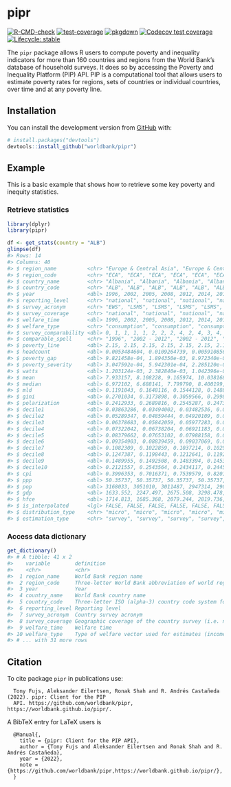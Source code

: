 
<!-- README.md is generated from README.Rmd. Please edit that file -->

# pipr

<!-- badges: start -->

[![R-CMD-check](https://github.com/worldbank/pipr/workflows/R-CMD-check/badge.svg)](https://github.com/worldbank/pipr/actions?workflow=R-CMD-check)
[![test-coverage](https://github.com/worldbank/pipr/workflows/test-coverage/badge.svg)](https://github.com/worldbank/pipr/actions)
[![pkgdown](https://github.com/worldbank/pipr/workflows/pkgdown/badge.svg)](https://github.com/worldbank/pipr/actions)
[![Codecov test
coverage](https://codecov.io/gh/worldbank/pipr/branch/main/graph/badge.svg)](https://app.codecov.io/gh/worldbank/pipr?branch=main)
[![Lifecycle:
stable](https://img.shields.io/badge/lifecycle-stable-brightgreen.svg)](https://lifecycle.r-lib.org/articles/stages.html#stable)
<!-- badges: end -->

The `pipr` package allows R users to compute poverty and inequality
indicators for more than 160 countries and regions from the World Bank’s
database of household surveys. It does so by accessing the Poverty and
Inequality Platform (PIP) API. PIP is a computational tool that allows
users to estimate poverty rates for regions, sets of countries or
individual countries, over time and at any poverty line.

## Installation

You can install the development version from
[GitHub](https://github.com/) with:

``` r
# install.packages("devtools")
devtools::install_github("worldbank/pipr")
```

## Example

This is a basic example that shows how to retrieve some key poverty and
inequity statistics.

### Retrieve statistics

``` r
library(dplyr)
library(pipr)

df <- get_stats(country = "ALB")
glimpse(df)
#> Rows: 14
#> Columns: 40
#> $ region_name          <chr> "Europe & Central Asia", "Europe & Central Asia",~
#> $ region_code          <chr> "ECA", "ECA", "ECA", "ECA", "ECA", "ECA", "ECA", ~
#> $ country_name         <chr> "Albania", "Albania", "Albania", "Albania", "Alba~
#> $ country_code         <chr> "ALB", "ALB", "ALB", "ALB", "ALB", "ALB", "ALB", ~
#> $ year                 <dbl> 1996, 2002, 2005, 2008, 2012, 2014, 2015, 2016, 2~
#> $ reporting_level      <chr> "national", "national", "national", "national", "~
#> $ survey_acronym       <chr> "EWS", "LSMS", "LSMS", "LSMS", "LSMS", "HBS", "HB~
#> $ survey_coverage      <chr> "national", "national", "national", "national", "~
#> $ welfare_time         <dbl> 1996, 2002, 2005, 2008, 2012, 2014, 2015, 2016, 2~
#> $ welfare_type         <chr> "consumption", "consumption", "consumption", "con~
#> $ survey_comparability <dbl> 0, 1, 1, 1, 1, 2, 2, 2, 4, 2, 4, 3, 4, 3
#> $ comparable_spell     <chr> "1996", "2002 - 2012", "2002 - 2012", "2002 - 201~
#> $ poverty_line         <dbl> 2.15, 2.15, 2.15, 2.15, 2.15, 2.15, 2.15, 2.15, 2~
#> $ headcount            <dbl> 0.0053484604, 0.0109264739, 0.0059108568, 0.00199~
#> $ poverty_gap          <dbl> 9.821458e-04, 1.894350e-03, 8.972340e-04, 3.96411~
#> $ poverty_severity     <dbl> 3.047592e-04, 5.942301e-04, 2.285120e-04, 8.69032~
#> $ watts                <dbl> 1.203124e-03, 2.382840e-03, 1.042396e-03, 4.48972~
#> $ mean                 <dbl> 7.933157, 8.108228, 9.165974, 10.038168, 9.517231~
#> $ median               <dbl> 6.972102, 6.688141, 7.799790, 8.400199, 8.240384,~
#> $ mld                  <dbl> 0.1191043, 0.1648116, 0.1544128, 0.1488934, 0.138~
#> $ gini                 <dbl> 0.2701034, 0.3173898, 0.3059566, 0.2998467, 0.289~
#> $ polarization         <dbl> 0.2412933, 0.2689816, 0.2545287, 0.2473111, 0.249~
#> $ decile1              <dbl> 0.03863286, 0.03494002, 0.03482536, 0.03733625, 0~
#> $ decile2              <dbl> 0.05289347, 0.04859444, 0.04920109, 0.05136781, 0~
#> $ decile3              <dbl> 0.06378683, 0.05842059, 0.05977283, 0.06088472, 0~
#> $ decile4              <dbl> 0.07322042, 0.06738204, 0.06921183, 0.06983584, 0~
#> $ decile5              <dbl> 0.08379662, 0.07653102, 0.07988158, 0.07912079, 0~
#> $ decile6              <dbl> 0.09354903, 0.08839459, 0.09037069, 0.08924133, 0~
#> $ decile7              <dbl> 0.1082309, 0.1022859, 0.1037214, 0.1029873, 0.105~
#> $ decile8              <dbl> 0.1247387, 0.1198443, 0.1212641, 0.1192908, 0.122~
#> $ decile9              <dbl> 0.1489955, 0.1492508, 0.1483394, 0.1453520, 0.148~
#> $ decile10             <dbl> 0.2121557, 0.2543564, 0.2434117, 0.2445831, 0.229~
#> $ cpi                  <dbl> 0.3996353, 0.7016371, 0.7539579, 0.8201141, 0.917~
#> $ ppp                  <dbl> 50.35737, 50.35737, 50.35737, 50.35737, 50.35737,~
#> $ pop                  <dbl> 3168033, 3051010, 3011487, 2947314, 2900401, 2889~
#> $ gdp                  <dbl> 1633.552, 2247.497, 2675.508, 3298.478, 3736.339,~
#> $ hfce                 <dbl> 1714.813, 1685.368, 2079.244, 2819.736, 2989.866,~
#> $ is_interpolated      <lgl> FALSE, FALSE, FALSE, FALSE, FALSE, FALSE, FALSE, ~
#> $ distribution_type    <chr> "micro", "micro", "micro", "micro", "micro", "mic~
#> $ estimation_type      <chr> "survey", "survey", "survey", "survey", "survey",~
```

### Access data dictionary

``` r
get_dictionary()
#> # A tibble: 41 x 2
#>    variable        definition                                                   
#>    <chr>           <chr>                                                        
#>  1 region_name     World Bank region name                                       
#>  2 region_code     Three-letter World Bank abbreviation of world regions        
#>  3 year            Year                                                         
#>  4 country_name    World Bank country name                                      
#>  5 country_code    Three-letter ISO (alpha-3) country code system for internati~
#>  6 reporting_level Reporting level                                              
#>  7 survey_acronym  Country survey acronym                                       
#>  8 survey_coverage Geographic coverage of the country survey (i.e. national, ur~
#>  9 welfare_time    Welfare time                                                 
#> 10 welfare_type    Type of welfare vector used for estimates (income or consump~
#> # ... with 31 more rows
```

## Citation

To cite package `pipr` in publications use:

      Tony Fujs, Aleksander Eilertsen, Ronak Shah and R. Andrés Castañeda (2022). pipr: Client for the PIP
      API. https://github.com/worldbank/pipr, https://worldbank.github.io/pipr/.

A BibTeX entry for LaTeX users is

      @Manual{,
        title = {pipr: Client for the PIP API},
        author = {Tony Fujs and Aleksander Eilertsen and Ronak Shah and R. Andrés Castañeda},
        year = {2022},
        note = {https://github.com/worldbank/pipr,https://worldbank.github.io/pipr/},
      }

